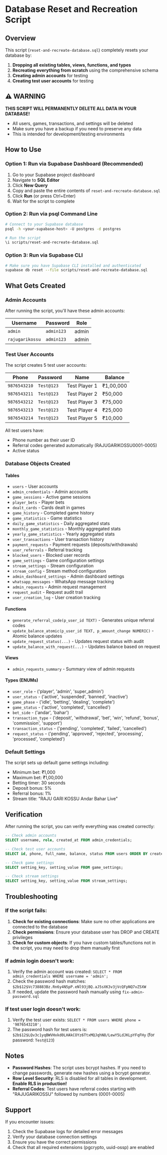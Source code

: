 # Database Reset and Recreation Script

## Overview
This script (`reset-and-recreate-database.sql`) completely resets your database by:
1. **Dropping all existing tables, views, functions, and types**
2. **Recreating everything from scratch** using the comprehensive schema
3. **Creating admin accounts** for testing
4. **Creating test user accounts** for testing

## ⚠️ WARNING
**THIS SCRIPT WILL PERMANENTLY DELETE ALL DATA IN YOUR DATABASE!**
- All users, games, transactions, and settings will be deleted
- Make sure you have a backup if you need to preserve any data
- This is intended for development/testing environments

## How to Use

### Option 1: Run via Supabase Dashboard (Recommended)
1. Go to your Supabase project dashboard
2. Navigate to **SQL Editor**
3. Click **New Query**
4. Copy and paste the entire contents of `reset-and-recreate-database.sql`
5. Click **Run** (or press Ctrl+Enter)
6. Wait for the script to complete

### Option 2: Run via psql Command Line
```bash
# Connect to your Supabase database
psql -h <your-supabase-host> -U postgres -d postgres

# Run the script
\i scripts/reset-and-recreate-database.sql
```

### Option 3: Run via Supabase CLI
```bash
# Make sure you have Supabase CLI installed and authenticated
supabase db reset --file scripts/reset-and-recreate-database.sql
```

## What Gets Created

### Admin Accounts
After running the script, you'll have these admin accounts:

| Username | Password | Role |
|----------|----------|------|
| `admin` | `admin123` | admin |
| `rajugarikossu` | `admin123` | admin |

### Test User Accounts
The script creates 5 test user accounts:

| Phone | Password | Name | Balance |
|-------|----------|------|---------|
| `9876543210` | `Test@123` | Test Player 1 | ₹1,00,000 |
| `9876543211` | `Test@123` | Test Player 2 | ₹50,000 |
| `9876543212` | `Test@123` | Test Player 3 | ₹75,000 |
| `9876543213` | `Test@123` | Test Player 4 | ₹25,000 |
| `9876543214` | `Test@123` | Test Player 5 | ₹10,000 |

All test users have:
- Phone number as their user ID
- Referral codes generated automatically (RAJUGARIKOSSU0001-0005)
- Active status

### Database Objects Created

#### Tables
- `users` - User accounts
- `admin_credentials` - Admin accounts
- `game_sessions` - Active game sessions
- `player_bets` - Player bets
- `dealt_cards` - Cards dealt in games
- `game_history` - Completed game history
- `game_statistics` - Game statistics
- `daily_game_statistics` - Daily aggregated stats
- `monthly_game_statistics` - Monthly aggregated stats
- `yearly_game_statistics` - Yearly aggregated stats
- `user_transactions` - User transaction history
- `payment_requests` - Payment requests (deposits/withdrawals)
- `user_referrals` - Referral tracking
- `blocked_users` - Blocked user records
- `game_settings` - Game configuration settings
- `stream_settings` - Stream configuration
- `stream_config` - Stream method configuration
- `admin_dashboard_settings` - Admin dashboard settings
- `whatsapp_messages` - WhatsApp message tracking
- `admin_requests` - Admin request management
- `request_audit` - Request audit trail
- `user_creation_log` - User creation tracking

#### Functions
- `generate_referral_code(p_user_id TEXT)` - Generates unique referral codes
- `update_balance_atomic(p_user_id TEXT, p_amount_change NUMERIC)` - Atomic balance updates
- `update_request_status(...)` - Updates request status with audit
- `update_balance_with_request(...)` - Updates balance based on request

#### Views
- `admin_requests_summary` - Summary view of admin requests

#### Types (ENUMs)
- `user_role` - ('player', 'admin', 'super_admin')
- `user_status` - ('active', 'suspended', 'banned', 'inactive')
- `game_phase` - ('idle', 'betting', 'dealing', 'complete')
- `game_status` - ('active', 'completed', 'cancelled')
- `bet_side` - ('andar', 'bahar')
- `transaction_type` - ('deposit', 'withdrawal', 'bet', 'win', 'refund', 'bonus', 'commission', 'support')
- `transaction_status` - ('pending', 'completed', 'failed', 'cancelled')
- `request_status` - ('pending', 'approved', 'rejected', 'processing', 'processed', 'completed')

### Default Settings

The script sets up default game settings including:
- Minimum bet: ₹1,000
- Maximum bet: ₹1,00,000
- Betting timer: 30 seconds
- Deposit bonus: 5%
- Referral bonus: 1%
- Stream title: "RAJU GARI KOSSU Andar Bahar Live"

## Verification

After running the script, you can verify everything was created correctly:

```sql
-- Check admin accounts
SELECT username, role, created_at FROM admin_credentials;

-- Check test user accounts
SELECT id, phone, full_name, balance, status FROM users ORDER BY created_at;

-- Check game settings
SELECT setting_key, setting_value FROM game_settings;

-- Check stream settings
SELECT setting_key, setting_value FROM stream_settings;
```

## Troubleshooting

### If the script fails:
1. **Check for existing connections**: Make sure no other applications are connected to the database
2. **Check permissions**: Ensure your database user has DROP and CREATE privileges
3. **Check for custom objects**: If you have custom tables/functions not in the script, you may need to drop them manually first

### If admin login doesn't work:
1. Verify the admin account was created: `SELECT * FROM admin_credentials WHERE username = 'admin';`
2. Check the password hash matches: `$2b$12$Vc738883Bz.Rn6y4N5pP.eNl93jBQ.aJ5sXK3v3jVcQFpNQ7vZ5XW`
3. If needed, update the password hash manually using `fix-admin-password.sql`

### If test user login doesn't work:
1. Verify the test user exists: `SELECT * FROM users WHERE phone = '9876543210';`
2. The password hash for test users is: `$2b$12$LQv3c1yqBWVHxkd0LHAkCOYz6TtxMQJqhN8/LewY5LdJKLpYFqFHy` (for password: `Test@123`)

## Notes

- **Password Hashes**: The script uses bcrypt hashes. If you need to change passwords, generate new hashes using a bcrypt generator.
- **Row Level Security**: RLS is disabled for all tables in development. **Enable RLS in production!**
- **Referral Codes**: Test users have referral codes starting with "RAJUGARIKOSSU" followed by numbers (0001-0005)

## Support

If you encounter issues:
1. Check the Supabase logs for detailed error messages
2. Verify your database connection settings
3. Ensure you have the correct permissions
4. Check that all required extensions (pgcrypto, uuid-ossp) are enabled
















